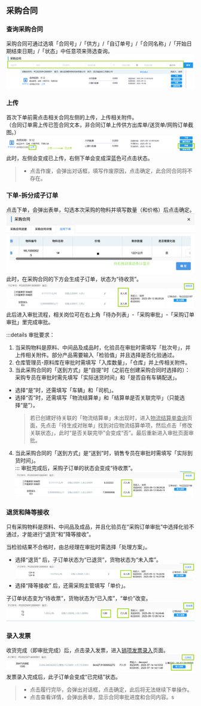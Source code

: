 ## 采购合同
### 查询采购合同
采购合同可通过选填「合同号」/「供方」/「自订单号」/「合同名称」/「开始日期结束日期」/「状态」中任意项来筛选查询。
![图片](../../.vuepress/public/images/purchase/create6.png)   
### 上传
首次下单前需点击相关合同左侧的<kbd>上传</kbd>，上传相关附件。  
（合同订单需上传已签合同文本，非合同订单上传供方出库单/送货单/网购订单截图。）  
![图片](../../.vuepress/public/images/purchase/shangchuan.png)  
此时，左侧会变成<kbd>已上传</kbd>，右侧<kbd>下单</kbd>会变成深蓝色可点击状态。 
>+ 点击<kbd>作废</kbd>，会弹出对话框，填写作废原因，点击<kbd>确定</kbd>，此合同合同将不存在。 

### 下单-拆分成子订单
点击<kbd>下单</kbd>，会弹出表单，勾选本次采购的物料并填写数量（和价格）后点击<kbd>确定</kbd>。  
![图片](../../.vuepress/public/images/purchase/cght2.jpg)  
此时，在采购合同的下方会生成子订单，状态为“待收货”。
![图片](../../.vuepress/public/images/purchase/create8.png) 
此后进入审批流程，相关岗位可在右上角「待办列表」-「采购审批」-「采购订单审批」里完成审批。  
<ShowImg src="../../.vuepress/public/images/process/cg-cgddsp.png" text="“采购订单审批”的审批流程图"/>  

:::details 审批要求：
1. 当采购物料是原料、中间品及成品时，化验员在审批时需填写「批次号」，并上传相关附件。部分产品需要输入「检验值」并且选择<kbd>是否化验通过</kbd>。  
2. 仓库管理员-原料库在审批时需填写「入库数量」，「仓库」并上传相关附件。  
3. 当此采购合同的「送到方式」是“自提”时（之前在创建采购合同时选择的）：  
采购专员在审批时需先填写「实际送货时间」和「是否自有车辆配送」。  
  + 选择“是”时，还需填写「车辆」和「司机」。  
  + 选择“否”时，还需填写「物流结算单」和「结算单是否关联完毕」（只能选择“是”）。  
    >若已创建好待关联的「物流结算单」未出现时，进入<u>物流结算单查询</u>页面，先点击「待生成对账单」找到对应物流结算单项，然后点击「修改关联状态」，此时“是否关联完毕”会变成“否”。最后重新进入审批页面审批。  
4. 当此采购合同的「送到方式」是“送到”时，销售专员在审批时需填写「实际到货时间」。  
:::
审批完成后，采购子订单的状态会变成“待收票”。
![图片](../../.vuepress/public/images/purchase/create9.png)
### 退货和降等接收
只有采购物料是原料、中间品及成品，并且化验员在“采购订单审批”中选择化验不通过，才能进行“退货“和”降等接收”。

当检验结果不合格时，由总经理在审批时需选择「处理方案」。
+ 选择“退货” 后，子订单状态为“已退货”，货物状态为“未入库”。 
![图片](../../.vuepress/public/images/purchase/create11.png)
+ 选择“降等接收” 后，还需采购主管填写「单价」。

子订单状态变为“待收票”，货物状态为“已入库”，“单价”改变。
![图片](../../.vuepress/public/images/purchase/create12.png)
### 录入发票
收货完成（即审批完成）后，点击<kbd>录入发票</kbd>，进入<u>销项发票录入</u>页面。  
![图片](../../.vuepress/public/images/purchase/create10.png)  
发票录入完成后，此子订单会变成“已完结”状态。  

>+ 点击<kbd>履行完毕</kbd>，会弹出对话框，点击<kbd>确定</kbd>，此后将无法继续下单操作。  
>+ 点击<kbd>查看详情</kbd>，会弹出表单，显示合同审批进度和合同内容。s